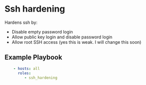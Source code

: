 Ssh hardening
=========

Hardens ssh by:

* Disable empty password login
* Allow public key login and disable password login
* Allow root SSH access (yes this is weak. I will change this soon)

Example Playbook
----------------

```yaml
    - hosts: all
      roles:
         - ssh_hardening
```
